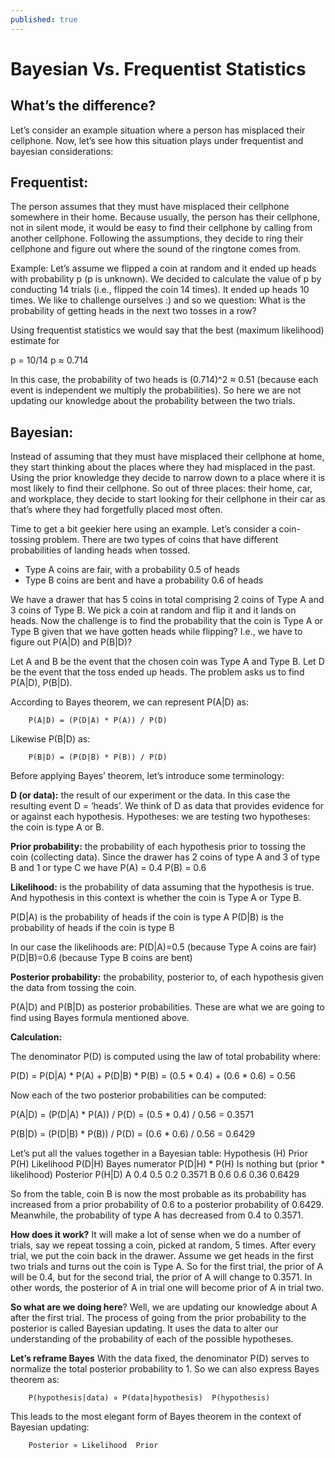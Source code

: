 ```yaml
---
published: true
---
```

# Bayesian Vs. Frequentist Statistics


## What’s the difference?

Let’s consider an example situation where a person has misplaced their cellphone. Now, let’s see how this situation plays under frequentist and bayesian considerations:

## Frequentist:
The person assumes that they must have misplaced their cellphone somewhere in their home. Because usually, the person has their cellphone, not in silent mode, it would be easy to find their cellphone by calling from another cellphone. Following the assumptions, they decide to ring their cellphone and figure out where the sound of the ringtone comes from. 

Example: Let’s assume we flipped a coin at random and it ended up heads with probability p (p is unknown). We decided to calculate the value of p by conducting 14 trials (i.e., flipped the coin 14 times). It ended up heads 10 times. We like to challenge ourselves :) and so we question:
What is the probability of getting heads in the next two tosses in a row?

Using frequentist statistics we would say that the best (maximum likelihood) estimate for 

p = 10/14
p ≈ 0.714

In this case, the probability of two heads is (0.714)^2 ≈ 0.51 (because each event is independent we multiply the probabilities). So here we are not updating our knowledge about the probability between the two trials.

## Bayesian:
Instead of assuming that they must have misplaced their cellphone at home, they start thinking about the places where they had misplaced in the past. Using the prior knowledge they decide to narrow down to a place where it is most likely to find their cellphone. So out of three places: their home, car, and workplace, they decide to start looking for their cellphone in their car as that’s where they had forgetfully placed most often.

Time to get a bit geekier here using an example. Let’s consider a coin-tossing problem.
There are two types of coins that have different probabilities of landing heads when tossed.

- Type A coins are fair, with a probability 0.5 of heads
- Type B coins are bent and have a probability 0.6 of heads

We have a drawer that has 5 coins in total comprising 2 coins of Type A and 3 coins of Type B. We pick a coin at random and flip it and it lands on heads. Now the challenge is to find the probability that the coin is Type A or Type B given that we have gotten heads while flipping? I.e., we have to figure out P(A|D) and P(B|D)?

Let A and B be the event that the chosen coin was Type A and Type B. Let D be the event that the toss ended up heads. The problem asks us to find P(A|D), P(B|D).


According to Bayes theorem, we can represent P(A|D) as:

		P(A|D) = (P(D|A) * P(A)) / P(D)


Likewise P(B|D) as: 

		P(B|D) = (P(D|B) * P(B)) / P(D)


Before applying Bayes’ theorem, let’s introduce some terminology:

**D (or data):** the result of our experiment or the data. In this case the resulting event D = ‘heads’. We think of D as data that provides evidence for or against each hypothesis.
Hypotheses: we are testing two hypotheses: the coin is type A or B.

**Prior probability:** the probability of each hypothesis prior to tossing the coin (collecting data). Since the drawer has 2 coins of type A and 3 of type B and 1 or type C we have 
P(A) = 0.4
P(B) = 0.6

**Likelihood:** is the probability of data assuming that the hypothesis is true. And hypothesis in this context is whether the coin is Type A or Type B.

P(D|A) is the probability of heads if the coin is type A
P(D|B) is the probability of heads if the coin is type B

In our case the likelihoods are:
P(D|A)=0.5 (because Type A coins are fair)
P(D|B)=0.6 (because Type B coins are bent)

**Posterior probability:** the probability, posterior to, of each hypothesis given the data from tossing the coin.

P(A|D) and P(B|D) as posterior probabilities. These are what we are going to find using Bayes formula mentioned above.

**Calculation:**

The denominator P(D) is computed using the law of total probability where: 

P(D) = P(D|A) * P(A) + P(D|B) * P(B)
     = (0.5 * 0.4) + (0.6 * 0.6)
     = 0.56

Now each of the two posterior probabilities can be computed:

P(A|D) = (P(D|A) * P(A)) / P(D)
       = (0.5 * 0.4) / 0.56
       = 0.3571

P(B|D) = (P(D|B) * P(B)) / P(D)
       = (0.6 * 0.6) / 0.56
       = 0.6429

Let’s put all the values together in a Bayesian table:
Hypothesis
(H)
Prior
P(H)
Likelihood
P(D|H)
Bayes numerator
P(D|H) * P(H)
Is nothing but 
(prior * likelihood)
Posterior
P(H|D)
A
0.4
0.5
0.2
0.3571
B
0.6
0.6
0.36
0.6429

So from the table, coin B is now the most probable as its probability has increased from a prior probability of 0.6 to a posterior probability of 0.6429. Meanwhile, the probability of type A has decreased from 0.4 to 0.3571.

**How does it work?**
It will make a lot of sense when we do a number of trials, say we repeat tossing a coin, picked at random, 5 times. After every trial, we put the coin back in the drawer.
Assume we get heads in the first two trials and turns out the coin is Type A. So for the first trial, the prior of A will be 0.4, but for the second trial, the prior of A will change to 0.3571. In other words, the posterior of A in trial one will become prior of A in trial two. 

**So what are we doing here**? 
Well, we are updating our knowledge about A after the first trial. The process of going from the prior probability to the posterior is called Bayesian updating. It uses the data to alter our understanding of the probability of each of the possible hypotheses.

**Let’s reframe Bayes**
With the data fixed, the denominator P(D) serves to normalize the total posterior probability to 1. So we can also express Bayes theorem as:

		P(hypothesis|data) ∝ P(data|hypothesis)  P(hypothesis)

This leads to the most elegant form of Bayes theorem in the context of Bayesian updating:

		Posterior ∝ Likelihood  Prior
